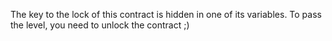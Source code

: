 The key to the lock of this contract is hidden in one of its variables.
To pass the level, you need to unlock the contract ;)